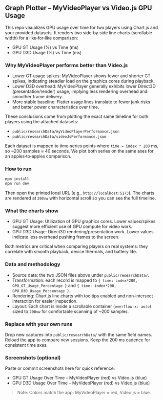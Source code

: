 ## Graph Plotter – MyVideoPlayer vs Video.js GPU Usage

This repo visualizes GPU usage over time for two players using Chart.js and your provided datasets. It renders two side‑by‑side line charts (scrollable width) for a like‑for‑like comparison:

- GPU GT Usage (%) vs Time (ms)
- GPU D3D Usage (%) vs Time (ms)

### Why MyVideoPlayer performs better than Video.js

- Lower GT usage spikes: MyVideoPlayer shows fewer and shorter GT spikes, indicating steadier load on the graphics cores during playback.
- Lower D3D overhead: MyVideoPlayer generally exhibits lower Direct3D (presentation/render) usage, implying less rendering overhead and smoother frame delivery.
- More stable baseline: Flatter usage lines translate to fewer jank risks and better power characteristics over time.

These conclusions come from plotting the exact same timeline for both players using the attached datasets:

- `public/researchData/myVideoPlayerPerformance.json`
- `public/researchData/videoJsPerformance.json`

Each dataset is mapped to time‑series points where `time = index * 200` ms, so ~200 samples ≈ 40 seconds. We plot both series on the same axes for an apples‑to‑apples comparison.

### How to run

```bash
npm install
npm run dev
```

Then open the printed local URL (e.g., `http://localhost:5173`). The charts are rendered at `200vw` with horizontal scroll so you can see the full timeline.

### What the charts show

- GPU GT Usage: Utilization of GPU graphics cores. Lower values/spikes suggest more efficient use of GPU compute for video work.
- GPU D3D Usage: Direct3D rendering/presentation work. Lower values indicate less overhead pushing frames to the screen.

Both metrics are critical when comparing players on real systems: they correlate with smooth playback, device thermals, and battery life.

### Data and methodology

- Source data: the two JSON files above under `public/researchData/`.
- Transformation: each record is mapped to `{ time: index*200, GPU_GT_Usage_Percentage }` and `{ time: index*200, GPU_D3D_Usage_Percentage }`.
- Rendering: Chart.js line charts with tooltips enabled and non‑intersect interaction for easier inspection.
- Layout: Each chart is inside a scrollable container (`overflow-x: auto`) sized to `200vw` for comfortable scanning of ~200 samples.

### Replace with your own runs

Drop new captures into `public/researchData/` with the same field names. Reload the app to compare new sessions. Keep the 200 ms cadence for consistent time axes.

### Screenshots (optional)

Paste or commit screenshots here for quick reference:

- GPU GT Usage Over Time – MyVideoPlayer (red) vs Video.js (blue)
- GPU D3D Usage Over Time – MyVideoPlayer (red) vs Video.js (blue)

> Note: Colors match the app: MyVideoPlayer = red, Video.js = blue.

